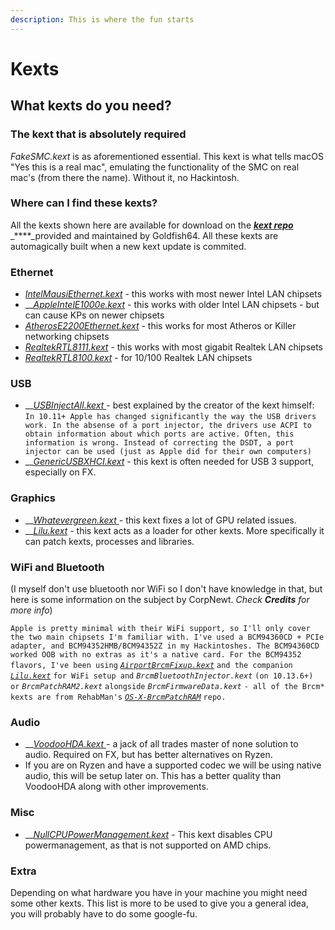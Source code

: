 ```yaml
---
description: This is where the fun starts
---
```


# Kexts

## What kexts do you need?

### The kext that is absolutely required

_FakeSMC.kext_ is as aforementioned essential. This kext is what tells macOS "Yes this is a real mac", emulating the functionality of the SMC on real mac's \(from there the name\). Without it, no Hackintosh.

### Where can I find these kexts?

All the kexts shown here are available for download on the [_**kext repo**_](https://1drv.ms/f/s!AiP7m5LaOED-mo9XA4Ml-69cwAsikQ) _****_provided and maintained by Goldfish64. All these kexts are automagically built when a new kext update is commited.

### Ethernet

* _​_[_IntelMausiEthernet.kext_](https://github.com/Mieze/IntelMausiEthernet) - this works with most newer Intel LAN chipsets
* \_\_[_AppleIntelE1000e.kext_](https://sourceforge.net/projects/osx86drivers/) - this works with older Intel LAN chipsets - but can cause KPs on newer chipsets
* _​_[_AtherosE2200Ethernet.kext_](https://github.com/Mieze/AtherosE2200Ethernet) - this works for most Atheros or Killer networking chipsets
* _​_[_RealtekRTL8111.kext_](https://github.com/Mieze/RTL8111_driver_for_OS_X) - this works with most gigabit Realtek LAN chipsets
* _​_[_RealtekRTL8100.kext_](https://github.com/Mieze/RealtekRTL8100) - for 10/100 Realtek LAN chipsets

### USB

* \_\_[_USBInjectAll.kext_ ](https://bitbucket.org/RehabMan/os-x-usb-inject-all/overview)- best explained by the creator of the kext himself:  `In 10.11+ Apple has changed significantly the way the USB drivers work. In the absense of a port injector, the drivers use ACPI to obtain information about which ports are active. Often, this information is wrong. Instead of correcting the DSDT, a port injector can be used (just as Apple did for their own computers)`
* \_\_[_GenericUSBXHCI.kext_](https://bitbucket.org/RehabMan/os-x-generic-usb3/overview) _-_ this kext is often needed for USB 3 support, especially on FX. 

### Graphics

* \_\_[_Whatevergreen.kext_ ](https://github.com/acidanthera/WhateverGreen)_-_ this kext fixes a lot of GPU related issues.
* \_\_[_Lilu.kext_](https://github.com/acidanthera/Lilu) _-_ this kext acts as a loader for other kexts. More specifically it can patch kexts, processes and libraries.

### WiFi and Bluetooth <a id="wifi-and-bluetooth"></a>

\(I myself don't use bluetooth nor WiFi so I don't have knowledge in that, but here is some information on the subject by CorpNewt. _Check **Credits** for more info_\)  
  
`Apple is pretty minimal with their WiFi support, so I'll only cover the two main chipsets I'm familiar with. I've used a BCM94360CD + PCIe adapter, and BCM94352HMB/BCM94352Z in my Hackintoshes. The BCM94360CD worked OOB with no extras as it's a native card. For the BCM94352 flavors, I've been using` [_`AirportBrcmFixup.kext`_](https://github.com/acidanthera/AirportBrcmFixup) `and the companion` [_`Lilu.kext`_](https://github.com/vit9696/Lilu/releases) `for WiFi setup and` _`BrcmBluetoothInjector.kext`_ `(on 10.13.6+) or` _`BrcmPatchRAM2.kext`_ `alongside` _`BrcmFirmwareData.kext`_ `- all of the Brcm* kexts are from RehabMan's` [_`OS-X-BrcmPatchRAM`_](https://github.com/RehabMan/OS-X-BrcmPatchRAM) `repo.`

### Audio

* \_\_[_VoodooHDA.kext_ ](https://sourceforge.net/projects/voodoohda/)_-_ a jack of all trades master of none solution to audio. Required on FX, but has better alternatives on Ryzen.
* If you are on Ryzen and have a supported codec we will be using native audio, this will be setup later on. This has a better quality than VoodooHDA along with other improvements.

### Misc

* \_\_[_NullCPUPowerManagement.kext_](https://github.com/corpnewt/NullCPUPowerManagement) _-_ This kext disables CPU powermanagement, as that is not supported on AMD chips.

### Extra

Depending on what hardware you have in your machine you might need some other kexts. This list is more to be used to give you a general idea, you will probably have to do some google-fu.



